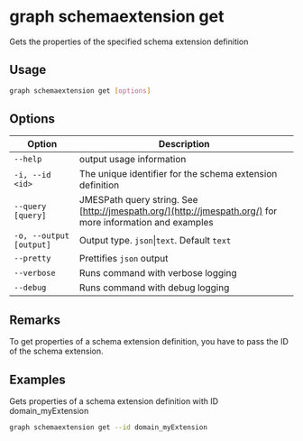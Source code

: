 # graph schemaextension get

Gets the properties of the specified schema extension definition

## Usage

```sh
graph schemaextension get [options]
```

## Options

Option|Description
------|-----------
`--help`|output usage information
`-i, --id <id>`|The unique identifier for the schema extension definition
`--query [query]`|JMESPath query string. See [http://jmespath.org/](http://jmespath.org/) for more information and examples
`-o, --output [output]`|Output type. `json`&#x7c;`text`. Default `text`
`--pretty`|Prettifies `json` output
`--verbose`|Runs command with verbose logging
`--debug`|Runs command with debug logging

## Remarks

To get properties of a schema extension definition, you have to pass the ID of the schema
extension.

## Examples

Gets properties of a schema extension definition with ID domain_myExtension

```sh
graph schemaextension get --id domain_myExtension 
```
